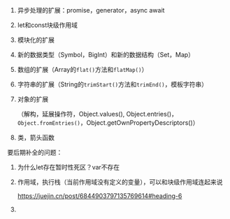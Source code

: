 1. 异步处理的扩展：promise，generator，async await

2. let和const块级作用域

3. 模块化的扩展

4. 新的数据类型（Symbol，BigInt）和新的数据结构（Set，Map）

5. 数组的扩展（Array的`flat()`方法和`flatMap()`）

6. 字符串的扩展（String的`trimStart()`方法和`trimEnd()`，模板字符串）

7. 对象的扩展

   （解构，延展操作符，Object.values(), Object.entries()，`Object.fromEntries()`，Object.getOwnPropertyDescriptors()）

8. 类，箭头函数

   







要后期补全的问题：

1. 为什么let存在暂时性死区？var不存在

2. 作用域，执行栈（当前作用域没有定义的变量），可以和块级作用域连起来说

   https://juejin.cn/post/6844903797135769614#heading-6

3. 
